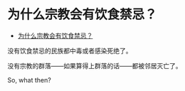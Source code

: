 # 为什么宗教会有饮食禁忌？

- [为什么宗教会有饮食禁忌？](https://www.zhihu.com/question/23721514/answer/987726030)


没有饮食禁忌的民族都中毒或者感染死绝了。

没有宗教的群落——如果算得上群落的话——都被邻居灭亡了。

So, what then?